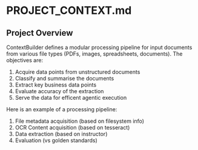 # PROJECT_CONTEXT.md

## Project Overview
ContextBuilder defines a modular processing pipeline for input documents from various file types (PDFs, images, spreadsheets, documents). The objectives are:
  1. Acquire data points from unstructured documents
  2. Classify and summarise the documents
  3. Extract key business data points
  4. Evaluate accuracy of the extraction
  5. Serve the data for efficent agentic execution

Here is an example of a processing pipeline:
  1. File metadata acquisition (based on filesystem info)
  2. OCR Content acquisition (based on tesseract)
  3. Data extraction (based on instructor)
  4. Evaluation (vs golden standards)


